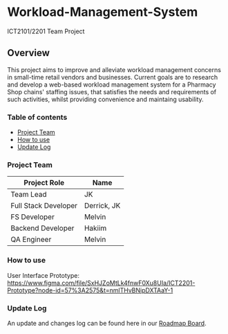 # Workload-Management-System
ICT2101/2201 Team Project

## Overview
This project aims to improve and alleviate workload management concerns in small-time retail vendors and businesses. Current goals  are to research and  develop a web-based workload management system for a Pharmacy Shop chains' staffing issues, that satisfies the needs and requirements of such activities, whilst providing convenience and maintaing usability.

### Table of contents
* [Project Team](#project-team)
* [How to use](#how-to-use)
* [Update Log](#update-log)

### Project Team
| Project Role  | Name |
| ------------- | ------------- |
| Team Lead | JK |
| Full Stack Developer | Derrick, JK |
| FS Developer | Melvin |
| Backend Developer | Hakiim |
| QA Engineer | Melvin |



### How to use
User Interface Prototype: https://www.figma.com/file/SxHJZoMtLk4fnwF0Xu8UIa/ICT2201-Prototype?node-id=57%3A2575&t=nmlTHvBNipDXTAaY-1  

### Update Log
An update and changes log can be found here in our [Roadmap Board][roadmap].

[roadmap]: https://github.com/YeongJK98/Workload-Management-System/projects
